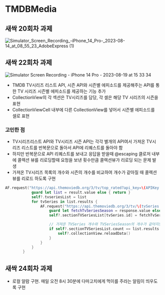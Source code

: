 # TMDBMedia

## 새싹 20회차 과제

![Simulator_Screen_Recording_-_iPhone_14_Pro_-_2023-08-14_at_08_55_23_AdobeExpress (1)](https://github.com/Kim-Junhwan/TMDBMedia/assets/58679737/527b89a7-c885-4062-be81-b4d0efc91dd1)

## 새싹 22회차 과제

![Simulator Screen Recording - iPhone 14 Pro - 2023-08-19 at 15 33 34](https://github.com/Kim-Junhwan/TMDBMedia/assets/58679737/f2715f2d-e048-451e-a577-a2ac08a77672)

- TMDB TV시리즈 리스트 API, 시즌 API와 시즌별 에피소드를 제공해주는 API를 통한 TV 시리즈 시즌별 에피소드를 제공하는 기능 추가
- CollectionView의 각 섹션은 TV시리즈를 담당, 각 셀은 해당 TV 시리즈의 시즌을 표현
- CollectionViewCell 내부에 다른 CollectionView를 넣어서 시즌별 에피소드를 셀로 표현

### 고민한 점
  
- TV시리즈리스트 API와 TV시리즈 시즌 API는 각각 별개의 API여서 가져온 TV시리즈 리스트를 반복문으로 돌아서 API에 리퀘스트를 돌아야 함
- 하지만 반복문으로 API 리퀘스트를 보내고 응답을 받을때 @escaping 클로저 내부에 콜렉션 뷰를 리로딩할때 요청을 보낸 횟수만큼 콜렉션뷰가 리로딩 되는 문제 발생
- 가져온 TV시리즈 목록의 개수와 시즌의 개수를 비교하여 개수가 같아질 때 콜렉션 뷰를 리로드 하도록 구현

```swift
AF.request("https://api.themoviedb.org/3/tv/top_rated?api_key=\(APIKey.tmdsAPIKey)", method: .get).validate().responseDecodable(of: TVSeriesList.self) { [weak self] result in
            guard let list = result.value else { return }
            self?.tvseriesList = list
            for tvSeries in list.results {
                AF.request("https://api.themoviedb.org/3/tv/\(tvSeries.id)?api_key=\(APIKey.tmdsAPIKey)").validate().responseDecodable(of: TVSeriesSeason.self) { response in
                    guard let fetchTvSeriesSeason = response.value else { return }
                    self?.sectionTVSeriesList[tvSeries.id] = fetchTvSeriesSeason

                    // 가져온 TVSeries 개수와 TVSeriesSeason의 개수가 같아지면 reload 수행
                    if self?.sectionTVSeriesList.count == list.results.count {
                        self?.collectionView.reloadData()
                    }
                }
            }
        }
```

## 새싹 24회차 과제

- 로컬 알람 구현. 매일 오전 8시 30분에 다마고치에게 먹이를 주라는 알림이 띄우도록 구현
